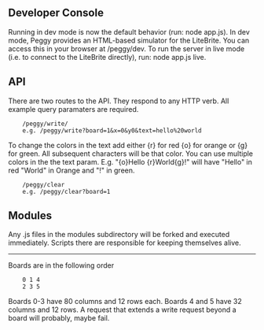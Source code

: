Developer Console
---------------
Running in dev mode is now the default behavior (run: node app.js). In dev mode, Peggy provides an HTML-based simulator for the LiteBrite. You can access this in your browser at /peggy/dev. To run the server in live mode (i.e. to connect to the LiteBrite directly), run: node app.js live.

API
---------------
There are two routes to the API. They respond to any HTTP verb. All example query paramaters are required.
```
	/peggy/write/
	e.g. /peggy/write?board=1&x=0&y0&text=hello%20world
```
To change the colors in the text add either {r} for red {o} for orange or {g} for green. All subsequent characters will be that color. You can use multiple colors in the the text param. E.g. "{o}Hello {r}World{g}!" will have "Hello" in red "World" in Orange and "!" in green.

```
	/peggy/clear
	e.g. /peggy/clear?board=1
```

Modules 
---------------
Any .js files in the modules subdirectory will be forked and executed immediately. Scripts there are responsible for keeping themselves alive.

----------------
Boards are in the following order 
```
	0 1 4
	2 3 5
```
Boards 0-3 have 80 columns and 12 rows each.
Boards 4 and 5 have 32 columns and 12 rows.
A request that extends a write request beyond a board will probably, maybe fail.

